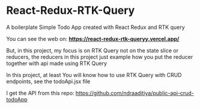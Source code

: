 # React-Redux-RTK-Query
A boilerplate Simple Todo App created with React Redux and RTK query

You can see the web on: **https://react-redux-rtk-queryy.vercel.app/**

But, in this project, my focus is on RTK Query not on the state slice or reducers, the reducers in this project just example how you put the reducer together with api made using RTK Query

In this project, at least You will know how to use RTK Query with CRUD endpoints, see the todoApi.jsx file

I get the API from this repo: https://github.com/ndraaditiya/public-api-crud-todoApp